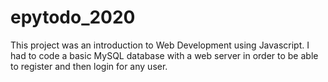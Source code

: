 # epytodo_2020
This project was an introduction to Web Development using Javascript. I had to code a basic MySQL database with a web server in order to be able to register and then login for any user.
